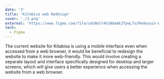 ```yaml
---
date: '3'
title: 'Kitabisa web Redesign'
cover: './3.png'
external: 'https://www.figma.com/file/udsNolt4hiNGmAkJ7pwL7o/Redesain-Website-Kitabisa.com?type=design&node-id=0%3A1&t=CEvE0oqAVqKgiRWX-1'
tech:
  - Figma
---
```


The current website for Kitabisa is using a mobile interface even when accessed from a web browser, it would be beneficial to redesign the website to make it more web-friendly. This would involve creating a separate layout and interface specifically designed for desktop and larger screens, which will give users a better experience when accessing the website from a web browser.
